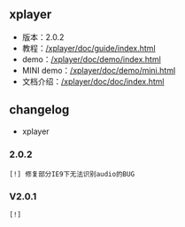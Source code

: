 ## xplayer

* 版本：2.0.2
* 教程：[/xplayer/doc/guide/index.html](/xplayer/doc/guide/index.html)
* demo：[/xplayer/doc/demo/index.html](/xplayer/doc/demo/index.html)
* MINI demo：[/xplayer/doc/demo/mini.html](/xplayer/doc/demo/mini.html)
* 文档介绍：[/xplayer/doc/doc/index.html](/xplayer/doc/doc/index.html)

## changelog
- xplayer

### 2.0.2
  
    [!] 修复部分IE9下无法识别audio的BUG

### V2.0.1

    [!]


